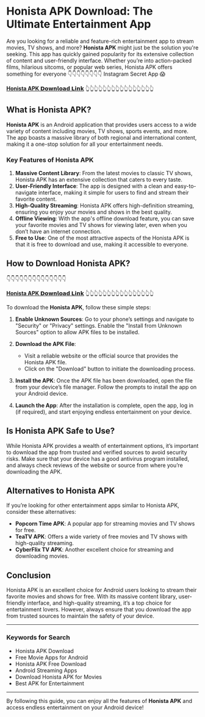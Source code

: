 # Honista APK Download: The Ultimate Entertainment App

Are you looking for a reliable and feature-rich entertainment app to stream movies, TV shows, and more? **Honista APK** might just be the solution you're seeking. This app has quickly gained popularity for its extensive collection of content and user-friendly interface. Whether you’re into action-packed films, hilarious sitcoms, or popular web series, Honista APK offers something for everyone
👇👇👇👇👇👇👇👇 Instagram Secret App 😱

[**Honista APK 𝗗𝗼𝘄𝗻𝗹𝗼𝗮𝗱 𝗟𝗶𝗻𝗸**](https://t.me/techapycoder)
👆👆👆👆👆👆👆👆👆👆👆👆👆👆👆👆
## What is Honista APK?

**Honista APK** is an Android application that provides users access to a wide variety of content including movies, TV shows, sports events, and more. The app boasts a massive library of both regional and international content, making it a one-stop solution for all your entertainment needs.

### Key Features of Honista APK

1. **Massive Content Library**: From the latest movies to classic TV shows, Honista APK has an extensive collection that caters to every taste.
2. **User-Friendly Interface**: The app is designed with a clean and easy-to-navigate interface, making it simple for users to find and stream their favorite content.
3. **High-Quality Streaming**: Honista APK offers high-definition streaming, ensuring you enjoy your movies and shows in the best quality.
4. **Offline Viewing**: With the app's offline download feature, you can save your favorite movies and TV shows for viewing later, even when you don’t have an internet connection.
5. **Free to Use**: One of the most attractive aspects of the Honista APK is that it is free to download and use, making it accessible to everyone.

## How to Download Honista APK?
👇👇👇👇👇👇👇👇👇👇👇👇👇👇

[**Honista APK 𝗗𝗼𝘄𝗻𝗹𝗼𝗮𝗱 𝗟𝗶𝗻𝗸**](https://t.me/techapycoder)
👆👆👆👆👆👆👆👆👆👆👆👆👆👆👆👆

To download the **Honista APK**, follow these simple steps:

1. **Enable Unknown Sources**: Go to your phone’s settings and navigate to "Security" or "Privacy" settings. Enable the "Install from Unknown Sources" option to allow APK files to be installed.
   
2. **Download the APK File**: 
   - Visit a reliable website or the official source that provides the Honista APK file.
   - Click on the "Download" button to initiate the downloading process.

3. **Install the APK**: Once the APK file has been downloaded, open the file from your device’s file manager. Follow the prompts to install the app on your Android device.

4. **Launch the App**: After the installation is complete, open the app, log in (if required), and start enjoying endless entertainment on your device.

## Is Honista APK Safe to Use?

While Honista APK provides a wealth of entertainment options, it’s important to download the app from trusted and verified sources to avoid security risks. Make sure that your device has a good antivirus program installed, and always check reviews of the website or source from where you’re downloading the APK.

## Alternatives to Honista APK

If you’re looking for other entertainment apps similar to Honista APK, consider these alternatives:

- **Popcorn Time APK**: A popular app for streaming movies and TV shows for free.
- **TeaTV APK**: Offers a wide variety of free movies and TV shows with high-quality streaming.
- **CyberFlix TV APK**: Another excellent choice for streaming and downloading movies.

## Conclusion

Honista APK is an excellent choice for Android users looking to stream their favorite movies and shows for free. With its massive content library, user-friendly interface, and high-quality streaming, it’s a top choice for entertainment lovers. However, always ensure that you download the app from trusted sources to maintain the safety of your device.

---

### Keywords for Search
- Honista APK Download
- Free Movie Apps for Android
- Honista APK Free Download
- Android Streaming Apps
- Download Honista APK for Movies
- Best APK for Entertainment

--- 

By following this guide, you can enjoy all the features of **Honista APK** and access endless entertainment on your Android device!
